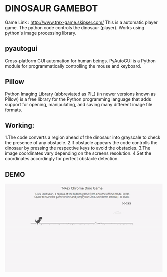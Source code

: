 # DINOSAUR GAMEBOT


Game Link : http://www.trex-game.skipser.com/
This is a automatic player game. The python code controls the dinosaur (player).
Works using python's image processing library.

## pyautogui
Cross-platform GUI automation for human beings.
PyAutoGUI is a Python module for programmatically controlling the mouse and keyboard.

## Pillow
Python Imaging Library (abbreviated as PIL) (in newer versions known as Pillow) is a free library for the Python programming language that adds support for opening, manipulating, and saving many different image file formats.

## Working:
1.The code converts a region ahead of the dinosaur into grayscale to check the presence of any obstacle.
2.If obstacle appears the code controlls the dinosaur by pressing the respective keys to avoid the obstacles.
3.The image coordinates vary depending on the screens resolution.
4.Set the coordinates accordingly for perfect obstacle detection.



## DEMO

![alt text](https://github.com/ChitrikaGahtori/T-RexGame-Or-DinoGame/blob/master/gif/DinoGame.gif)
